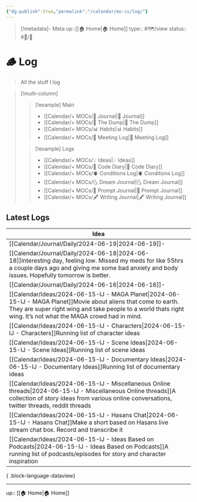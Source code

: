 ```yaml
---
{"dg-publish":true,"permalink":"/calendar/mo-cs/log/"}
---
```


>[!metadata]- Meta
>up::[[🏠 Home\|🏠 Home]]
>type:: #🗺/view 
>status:: #📝/🌲 

# 🪵 Log

> All the stuff I log

> [!multi-column]
> > [!example] Main
> > - [[Calendar/+ MOCs/📓 Journal\|📓 Journal]]
> > - [[Calendar/+ MOCs/🔗 The Dump\|🔗 The Dump]]
> > - [[Calendar/+ MOCs/📊 Habits\|📊 Habits]]
> > - [[Calendar/+ MOCs/👥 Meeting Log\|👥 Meeting Log]]
> 
> > [!example] Logs
> > - [[Calendar/+ MOCs/💡 Ideas\|💡 Ideas]]
> > - [[Calendar/+ MOCs/🧪 Code Diary\|🧪 Code Diary]]
> > - [[Calendar/+ MOCs/🫀 Conditions Log\|🫀 Conditions Log]]
> > - [[Calendar/+ MOCs/🌜 Dream Journal\|🌜 Dream Journal]]
> > - [[Calendar/+ MOCs/🎲 Prompt Journal\|🎲 Prompt Journal]]
> > - [[Calendar/+ MOCs/🖋 Writing Journal\|🖋 Writing Journal]]

## Latest Logs
| Idea                                                                                                                                                                                                                                                               |
| ------------------------------------------------------------------------------------------------------------------------------------------------------------------------------------------------------------------------------------------------------------------ |
| [[Calendar/Journal/Daily/2024-06-19\|2024-06-19]]<span class='summary'>\-</span>                                                                                                                                                                                |
| [[Calendar/Journal/Daily/2024-06-18\|2024-06-18]]<span class='summary'>Interesting day, feeling low. Missed my meds for like 55hrs a couple days ago and giving me some bad anxiety and body issues. Hopefully tomorrow is better.</span>                       |
| [[Calendar/Journal/Daily/2024-06-16\|2024-06-16]]<span class='summary'>\-</span>                                                                                                                                                                                |
| [[Calendar/Ideas/2024-06-15-IJ - MAGA Planet\|2024-06-15-IJ - MAGA Planet]]<span class='summary'>Movie about aliens that come to earth. They are super right wing and take people to a world thats right wing. It’s not what the MAGA crowd had in mind.</span> |
| [[Calendar/Ideas/2024-06-15-IJ - Characters\|2024-06-15-IJ - Characters]]<span class='summary'>Running list of character ideas</span>                                                                                                                           |
| [[Calendar/Ideas/2024-06-15-IJ - Scene Ideas\|2024-06-15-IJ - Scene Ideas]]<span class='summary'>Running list of scene ideas</span>                                                                                                                             |
| [[Calendar/Ideas/2024-06-15-IJ - Documentary Ideas\|2024-06-15-IJ - Documentary Ideas]]<span class='summary'>Running list of documentary ideas</span>                                                                                                           |
| [[Calendar/Ideas/2024-06-15-IJ - Miscellaneous Online threads\|2024-06-15-IJ - Miscellaneous Online threads]]<span class='summary'>A collection of story ideas from various online conversations, twitter threads, reddit threads</span>                        |
| [[Calendar/Ideas/2024-06-15-IJ - Hasans Chat\|2024-06-15-IJ - Hasans Chat]]<span class='summary'>Make a short based on Hasans live stream chat box. Record and transcribe it </span>                                                                            |
| [[Calendar/Ideas/2024-06-15-IJ - Ideas Based on Podcasts\|2024-06-15-IJ - Ideas Based on Podcasts]]<span class='summary'>A running list of podcasts/episodes for story and character inspiration</span>                                                         |

{ .block-language-dataview}

---
up:: [[🏠 Home\|🏠 Home]]

